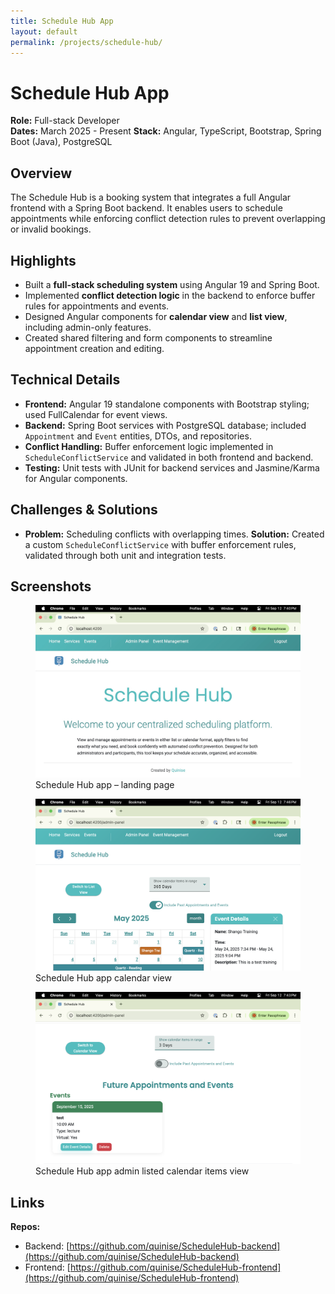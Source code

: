 ```yaml
---
title: Schedule Hub App
layout: default
permalink: /projects/schedule-hub/
---
```


# Schedule Hub App

**Role:** Full-stack Developer  
**Dates:** March 2025 - Present
**Stack:** Angular, TypeScript, Bootstrap, Spring Boot (Java), PostgreSQL

## Overview

The Schedule Hub is a booking system that integrates a full Angular frontend with a Spring Boot backend. It enables users to schedule appointments while enforcing conflict detection rules to prevent overlapping or invalid bookings.

## Highlights

- Built a **full-stack scheduling system** using Angular 19 and Spring Boot.
- Implemented **conflict detection logic** in the backend to enforce buffer rules for appointments and events.
- Designed Angular components for **calendar view** and **list view**, including admin-only features.
- Created shared filtering and form components to streamline appointment creation and editing.

## Technical Details

- **Frontend:** Angular 19 standalone components with Bootstrap styling; used FullCalendar for event views.
- **Backend:** Spring Boot services with PostgreSQL database; included `Appointment` and `Event` entities, DTOs, and repositories.
- **Conflict Handling:** Buffer enforcement logic implemented in `ScheduleConflictService` and validated in both frontend and backend.
- **Testing:** Unit tests with JUnit for backend services and Jasmine/Karma for Angular components.

## Challenges & Solutions

- **Problem:** Scheduling conflicts with overlapping times.
  **Solution:** Created a custom `ScheduleConflictService` with buffer enforcement rules, validated through both unit and integration tests.

## Screenshots

<figure>
  <img src="/assets/images/schedule-landing.jpg" alt="Schedule Hub app landing page" class="project-screenshot">
  <figcaption>Schedule Hub app – landing page</figcaption>
</figure>

<figure>
  <img src="/assets/images/schedule-calendar.png" alt="Schedule Hub app calendar view" class="project-screenshot">
  <figcaption>Schedule Hub app calendar view</figcaption>
</figure>

<figure>
  <img src="/assets/images/schedule-admin.png" alt="Schedule Hub app admin panel" class="project-screenshot">
  <figcaption>Schedule Hub app admin listed calendar items view </figcaption>
</figure>

## Links

**Repos:**
- Backend: [https://github.com/quinise/ScheduleHub-backend](https://github.com/quinise/ScheduleHub-backend)
- Frontend: [https://github.com/quinise/ScheduleHub-frontend](https://github.com/quinise/ScheduleHub-frontend)
